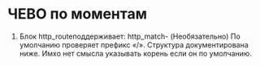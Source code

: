 # ЧЕВО по моментам
1. Блок http_routeподдерживает: http_match- (Необязательно) По умолчанию проверяет префикс «/». Структура документирована ниже. Имхо нет смысла указывать корень если он по умолчанию.
